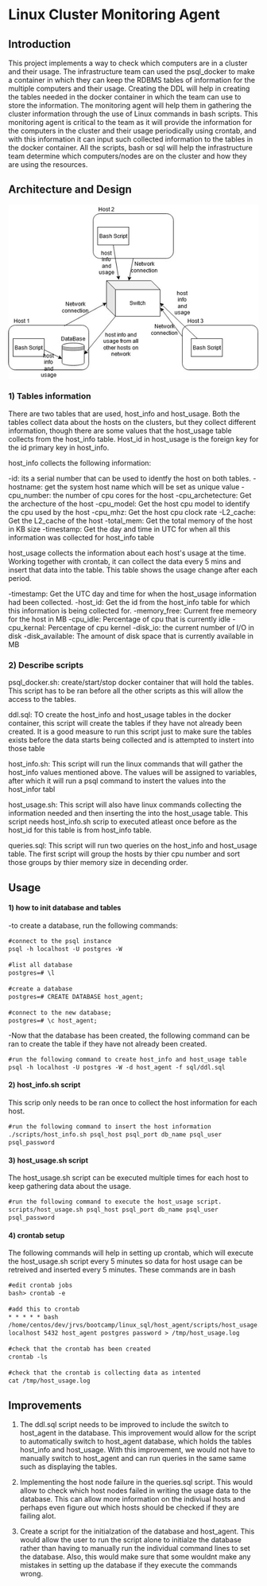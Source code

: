 # Linux Cluster Monitoring Agent
## Introduction
This project implements a way to check which computers are in a cluster and their usage. The infrastructure team can used the psql_docker to make a container in which they can keep the RDBMS tables of information for the multiple computers and their usage. Creating the DDL will help in creating the tables needed in the docker container in which the team can use to store the information. The monitoring agent will help them in gathering the cluster information through the use of Linux commands in bash scripts. This monitoring agent is critical to the team as it will provide the information for the computers in the cluster and their usage periodically using crontab, and with this information it can input such collected information to the tables in the docker container. All the scripts, bash or sql will help the infrastructure team determine which computers/nodes are on the cluster and how they are using the resources.

## Architecture and Design
![cluster diagram](./assets/cluster_diagram.jpg)

### 1) Tables information

There are two tables that are used, host_info and host_usage. Both the tables collect data about the hosts on the clusters, but they collect different information, though there are some values that the host_usage table collects from the host_info table. Host_id in host_usage is the foreign key for the id primary key in host_info.

host_info collects the following information:

-id: its a serial number that can be used to identfy the host on both tables.
-hostname: get the system host name which will be set as unique value
-cpu_number: the number of cpu cores for the host
-cpu_archetecture: Get the archecture of the host
-cpu_model: Get the host cpu model to identify the cpu used by the host
-cpu_mhz: Get the host cpu clock rate
-L2_cache: Get the L2_cache of the host
-total_mem: Get the total memory of the host in KB size
-timestamp: Get the day and time in UTC for when all this  information  was collected for host_info table

host_usage collects the information about each host's usage at the time. Working together with crontab, it can collect the data every 5 mins and insert that data into the table. This table shows the usage change after each period.

-timestamp: Get the UTC day and time for when the host_usage information had been collected.
-host_id: Get the id from the host_info table for which this information is being collected for.
-memory_free: Current free memeory for the host in MB
-cpu_idle: Percentage of cpu that is currently idle
-cpu_kernal: Percentage of cpu kernel
-disk_io: the current number of I/O in disk
-disk_available: The amount of disk space that is currently available in MB


### 2) Describe scripts

psql_docker.sh: create/start/stop docker container that will hold the tables. This script has to be ran before all the other scripts as this will allow the access to the tables. 

ddl.sql: TO create the host_info and host_usage tables in the docker container, this script will create the tables if they have not already been created. It is a good measure to run this script just to make sure the tables exists before the data starts being collected and is attempted to instert into those table

host_info.sh: This script will run the linux commands that will gather the host_info values mentioned above. The values will be assigned to variables, after which it will run a psql command to instert the values into the host_infor tabl 

host_usage.sh: This script will also have linux commands collecting the information needed and then inserting the into the host_usage table. This script needs host_info.sh scrip to executed atleast once before as the host_id for this table is from host_info table. 

queries.sql: This script will run two queries on the host_info and host_usage table. The first script will group the hosts by thier cpu number and sort those groups by thier memory size in decending order.

## Usage
#### 1) how to init database and tables

-to create a database, run the following commands:
```
#connect to the psql instance
psql -h localhost -U postgres -W

#list all database
postgres=# \l

#create a database
postgres=# CREATE DATABASE host_agent;

#connect to the new database;
postgres=# \c host_agent;
```

-Now that the database has been created, the following command can be ran to create the table if they have not already been created.
```
#run the following command to create host_info and host_usage table
psql -h localhost -U postgres -W -d host_agent -f sql/ddl.sql
```

#### 2) host_info.sh script
This scrip only needs to be ran once to collect the host information for each host.
```
#run the following command to insert the host information
./scripts/host_info.sh psql_host psql_port db_name psql_user psql_password
```


#### 3) host_usage.sh script
The host_usage.sh script can be executed multiple times for each host to keep gathering data about the usage.
```
#run the following command to execute the host_usage script. 
scripts/host_usage.sh psql_host psql_port db_name psql_user psql_password
```

#### 4) crontab setup
The following commands will help in setting up crontab, which will execute the host_usage.sh script every 5 minutes so data for host usage can be retreived and inserted every 5 minutes. These commands are in bash
```
#edit crontab jobs
bash> crontab -e

#add this to crontab
* * * * * bash /home/centos/dev/jrvs/bootcamp/linux_sql/host_agent/scripts/host_usage.sh localhost 5432 host_agent postgres password > /tmp/host_usage.log

#check that the crontab has been created
crontab -ls

#check that the crontab is collecting data as intented
cat /tmp/host_usage.log
```


## Improvements 
1) The ddl.sql script needs to be improved to include the switch to host_agent in the database. This improvement would allow for the script to automatically switch to host_agent database, which holds the tables host_info and host_usage. With this improvement, we would not have to manually switch to host_agent and can run queries in the same same such as displaying the tables.

2) Implementing the host node failure in the queries.sql script. This would allow to check which host nodes failed in writing the usage data to the database. This can allow more information on the indiviual hosts and perhaps even figure out which hosts should be checked if they are failing alot.

3) Create a script for the initialzation of the database and host_agent. This would allow the user to run the script alone to initialze the database rather than having to manually run the individual command lines to set the database. Also, this would make sure that some wouldnt make any mistakes in setting up the database if they execute the commands wrong. 

